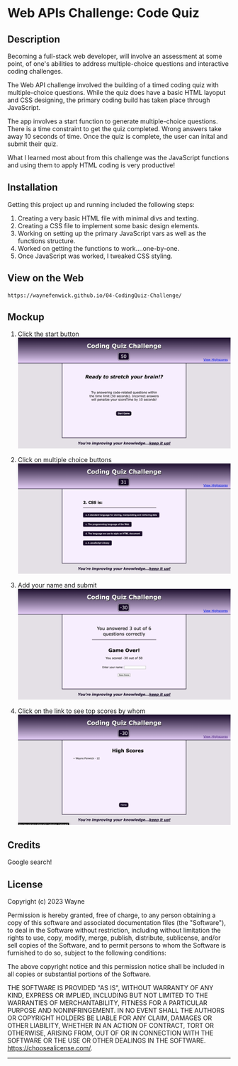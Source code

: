 # Web APIs Challenge: Code Quiz

## Description

Becoming a full-stack web developer, will involve an assessment at some point, of one's abilities to address multiple-choice questions and interactive coding challenges.

The Web API challenge involved the building of a timed coding quiz with multiple-choice questions. While the quiz does have a basic HTML layoput and CSS designing, the primary coding build has taken place through JavaScript.

The app involves a start function to generate multiple-choice questions. There is a time constraint to get the quiz completed. Wrong answers take away 10 seconds of time. Once the quiz is complete, the user can inital and submit their quiz.

What I learned most about from this challenge was the JavaScript functions and using them to apply HTML coding is very productive!


## Installation

Getting this project up and running included the following steps:
1. Creating a very basic HTML file with minimal divs and texting.
2. Creating a CSS file to implement some basic design elements.
3. Working on setting up the primary JavaScript vars as well as the functions structure.
4. Worked on getting the functions to work....one-by-one.
5. Once JavaScript was worked, I tweaked CSS styling.

## View on the Web
    https://waynefenwick.github.io/04-CodingQuiz-Challenge/

## Mockup

1. Click the start button
![Start.](./Assets/start.png)

2. Click on multiple choice buttons
![Choose.](./Assets/multiple-choice.png)
    
3. Add your name and submit
![Submit.](./Assets/game-over.png)

4. Click on the link to see top scores by whom
![High Score.](./Assets/high-scores.png)


## Credits

Google search!

## License

Copyright (c) 2023 Wayne

Permission is hereby granted, free of charge, to any person obtaining a copy of this software and associated documentation files (the "Software"), to deal in the Software without restriction, including without limitation the rights to use, copy, modify, merge, publish, distribute, sublicense, and/or sell copies of the Software, and to permit persons to whom the Software is furnished to do so, subject to the following conditions:

The above copyright notice and this permission notice shall be included in all copies or substantial portions of the Software.

THE SOFTWARE IS PROVIDED "AS IS", WITHOUT WARRANTY OF ANY KIND, EXPRESS OR IMPLIED, INCLUDING BUT NOT LIMITED TO THE WARRANTIES OF MERCHANTABILITY, FITNESS FOR A PARTICULAR PURPOSE AND NONINFRINGEMENT. IN NO EVENT SHALL THE AUTHORS OR COPYRIGHT HOLDERS BE LIABLE FOR ANY CLAIM, DAMAGES OR OTHER LIABILITY, WHETHER IN AN ACTION OF CONTRACT, TORT OR OTHERWISE, ARISING FROM, OUT OF OR IN CONNECTION WITH THE SOFTWARE OR THE USE OR OTHER DEALINGS IN THE SOFTWARE. https://choosealicense.com/.

---
